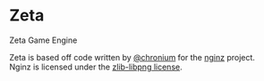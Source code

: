 # Zeta
Zeta Game Engine

Zeta is based off code written by [@chronium][chronium] for the [nginz][nginz] project.   
Nginz is licensed under the [zlib-libpng license][nginz_license].

[chronium]: https://github.com/chronium
[nginz]: https://github.com/splitandthechro/nginz
[nginz_license]: https://github.com/splitandthechro/nginz/blob/master/LICENSE.md
